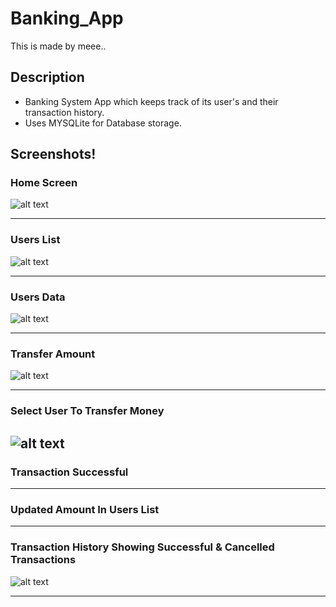 # Banking_App
This is made by meee..


## Description
* Banking System App which keeps track of its user's and their transaction history.
* Uses MYSQLite for Database storage.

## Screenshots!

### Home Screen 
![alt text](https://github.com/SiddharthSonawane6930/Banking_App/blob/9d732993c4367cf94adde274969ee48f1e797316/images/Home%20Screen.jpg?raw=true)

------------------------------------------

### Users List 
![alt text](https://github.com/SiddharthSonawane6930/Banking_App/blob/9d732993c4367cf94adde274969ee48f1e797316/images/Select%20User%20Account.jpg?raw=true)

------------------------------------------

### Users Data
![alt text](https://github.com/SiddharthSonawane6930/Banking_App/blob/9d732993c4367cf94adde274969ee48f1e797316/images/User%20Details.jpg?raw=true)

------------------------------------------

### Transfer Amount
![alt text](https://github.com/SiddharthSonawane6930/Banking_App/blob/9d732993c4367cf94adde274969ee48f1e797316/images/User%20Details.jpg?raw=true)

------------------------------------------

### Select User To Transfer Money

![alt text](https://github.com/SiddharthSonawane6930/Banking_App/blob/9d732993c4367cf94adde274969ee48f1e797316/images/Select%20User%20Account.jpg?raw=true)
------------------------------------------

### Transaction Successful


------------------------------------------

### Updated Amount In Users List


------------------------------------------

### Transaction History Showing Successful & Cancelled Transactions
![alt text](https://github.com/SiddharthSonawane6930/Banking_App/blob/9d732993c4367cf94adde274969ee48f1e797316/images/Transaction%20History.jpg?raw=true)

------------------------------------------



